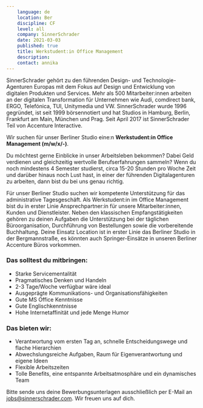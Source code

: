 ```yaml
---
    language: de
    location: Ber
    discipline: CF
    level: all
    company: SinnerSchrader
    date: 2021-03-03
    published: true
    title: Werkstudent:in Office Management
    description: 
    contact: annika
---
```


SinnerSchrader gehört zu den führenden Design- und Technologie-Agenturen Europas mit dem Fokus auf Design und Entwicklung von digitalen Produkten und Services. Mehr als 500 Mitarbeiter:innen arbeiten an der digitalen Transformation für Unternehmen wie Audi, comdirect bank, ERGO, Telefónica, TUI, Unitymedia und VW. SinnerSchrader wurde 1996 gegründet, ist seit 1999 börsennotiert und hat Studios in Hamburg, Berlin, Frankfurt am Main, München und Prag. Seit April 2017 ist SinnerSchrader Teil von Accenture Interactive.

Wir suchen für unser Berliner Studio eine:n **Werkstudent:in Office Management (m/w/x/-)**.

Du möchtest gerne Einblicke in unser Arbeitsleben bekommen? Dabei Geld verdienen und gleichzeitig wertvolle Berufserfahrungen sammeln? Wenn du noch mindestens 4 Semester studierst, circa 15-20 Stunden pro Woche Zeit und darüber hinaus noch Lust hast, in einer der führenden Digitalagenturen zu arbeiten, dann bist du bei uns genau richtig.

Für unser Berliner Studio suchen wir kompetente Unterstützung für das administrative Tagesgeschäft. Als Werkstudent:in im Office Management bist du in erster Linie Ansprechpartner:in für unsere Mitarbeiter:innen, Kunden und Dienstleister. Neben den klassischen Empfangstätigkeiten gehören zu deinen Aufgaben die Unterstützung bei der täglichen Büroorganisation, Durchführung von Bestellungen sowie die vorbereitende Buchhaltung. Deine Einsatz Location ist in erster Linie das Berliner Studio in der Bergmannstraße, es könnten auch Springer-Einsätze in unseren Berliner Accenture Büros vorkommen.

### Das solltest du mitbringen:

- Starke Servicementalität 
- Pragmatisches Denken und Handeln
- 2-3 Tage/Woche verfügbar wäre ideal
- Ausgeprägte Kommunikations- und Organisationsfähigkeiten
- Gute MS Office Kenntnisse
- Gute Englischkenntnisse
- Hohe Internetaffinität und jede Menge Humor

### Das bieten wir:

- Verantwortung vom ersten Tag an, schnelle Entscheidungswege und flache Hierarchien
- Abwechslungsreiche Aufgaben, Raum für Eigenverantwortung und eigene Ideen
- Flexible Arbeitszeiten
- Tolle Benefits, eine entspannte Arbeitsatmosphäre und ein dynamisches Team

Bitte sende uns deine Bewerbungsunterlagen ausschließlich per E-Mail an <jobs@sinnerschrader.com>. Wir freuen uns auf dich.
